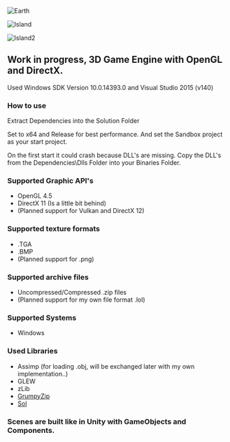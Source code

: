 ![Earth](http://i.imgur.com/U4SmFet.png)

![Island](https://pbs.twimg.com/media/DD1-5_NXUAAfU1Z.jpg)

![Island2](https://pbs.twimg.com/media/DD1_a-lXcAEo12X.jpg)

## Work in progress, 3D Game Engine with OpenGL and DirectX.

Used Windows SDK Version 10.0.14393.0 and Visual Studio 2015 (v140)

### How to use

Extract Dependencies into the Solution Folder
     
Set to x64 and Release for best performance. And set the Sandbox project as your start project.

On the first start it could crash because DLL's are missing. Copy the DLL's from the Dependencies\Dlls Folder into 
your Binaries Folder.

### Supported Graphic API's
* OpenGL 4.5
* DirectX 11 (Is a little bit behind)
* (Planned support for Vulkan and DirectX 12)

### Supported texture formats
* .TGA
* .BMP
* (Planned support for .png)

### Supported archive files
* Uncompressed/Compressed .zip files 
* (Planned support for my own file format .lol)

### Supported Systems
* Windows

### Used Libraries
* Assimp (for loading .obj, will be exchanged later with my own implementation..)
* GLEW 
* zLib
* [GrumpyZip](https://github.com/GrumpyLion/MinimalZipLoader) 
* [Sol](https://github.com/ThePhD/sol2) 

### Scenes are built like in Unity with GameObjects and Components.
